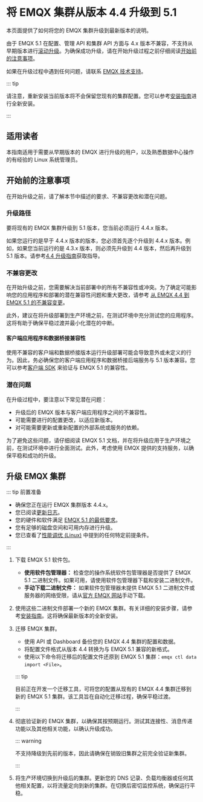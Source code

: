 # 将 EMQX 集群从版本 4.4 升级到 5.1

本页面提供了如何将您的 EMQX 集群升级到最新版本的说明。

由于 EMQX 5.1 在配置、管理 API 和集群 API 方面与 4.x 版本不兼容，不支持从早期版本进行[滚动升级](./rolling-upgrades.md)。为确保成功升级，请在开始升级过程之前仔细阅读[开始前的注意事项](#开始前的注意事项)。

如果在升级过程中遇到任何问题，请联系 [EMQX 技术支持](https://www.emqx.com/zh/support)。

::: tip

请注意，重新安装当前版本将不会保留您现有的集群配置。您可以参考[安装指南](./install.md)进行全新安装。

:::

## 适用读者

本指南适用于需要从早期版本的 EMQX 进行升级的用户，以及熟悉数据中心操作的有经验的 Linux 系统管理员。

## 开始前的注意事项

在开始升级之前，请了解本节中描述的要求、不兼容更改和潜在问题。

### 升级路径

要将现有的 EMQX 集群升级到 5.1 版本，您当前必须运行 4.4.x 版本。

如果您运行的是早于 4.4.x 版本的版本，您必须首先逐个升级到 4.4.x 版本。例如，如果您当前运行的是 4.3.x 版本，则必须先升级到 4.4 版本，然后再升级到 5.1 版本。请参考[4.4 升级指南](https://docs.emqx.com/zh/enterprise/v4.4/changes/upgrade-4.4.html#data-and-config-backup)获取指导。

### 不兼容更改

在开始升级之前，您需要解决当前部署中的所有不兼容性或冲突。为了确定可能影响您的应用程序和部署的潜在兼容性问题和重大更改，请参考 [从 EMQX 4.4 到 EMQX 5.1 的不兼容变更](../changes/breaking-changes-5.1.0.md)。

此外，建议在将升级部署到生产环境之前，在测试环境中充分测试您的应用程序。这将有助于确保平稳过渡并最小化潜在的中断。

#### 客户端应用程序和数据桥接兼容性

使用不兼容的客户端和数据桥接版本运行升级部署可能会导致意外或未定义的行为。因此，务必确保您的客户端应用程序和数据桥接后端服务与 5.1 版本兼容。您可以参考[客户端 SDK](../connect-emqx/introduction.md) 来验证与 EMQX 5.1 的兼容性。

### 潜在问题

在升级过程中，要注意以下常见潜在问题：

- 升级后的 EMQX 版本与客户端应用程序之间的不兼容性。
- 可能需要进行的配置更改，以适应新版本。
- 对可能需要更新或重新配置的外部系统或服务的依赖。

为了避免这些问题，请仔细阅读 EMQX 5.1 文档，并在将升级应用于生产环境之前，在测试环境中进行全面测试。此外，考虑使用 EMQX 提供的支持服务，以确保平稳和成功的升级。

## 升级 EMQX 集群

::: tip 前置准备

- 确保您正在运行 EMQX 集群版本 4.4.x。
- 您已阅读[更新日志](https://www.emqx.com/zh/changelogs/enterprise/5.1.0)。
- 您的硬件和软件满足 [EMQX 5.1 的最低要求](../deploy/install.md#硬件规格)。
- 您有足够的磁盘空间和可用内存进行升级。
- 您已查看了[性能调优 (Linux)](../performance/tune.md) 中提到的任何特定前提条件。

:::

1. 下载 EMQX 5.1 软件包。

   - **使用软件包管理器：** 检查您的操作系统软件包管理器是否提供了 EMQX 5.1 二进制文件。如果可用，请使用软件包管理器下载和安装二进制文件。
   - **手动下载二进制文件：** 如果软件包管理器未提供 EMQX 5.1 二进制文件或服务器的网络受限，请从[官方 EMQX 网站](https://www.emqx.com/zh/downloads/enterprise/v5.1.0)手动下载。

2. 使用这些二进制文件部署一个新的 EMQX 集群。有关详细的安装步骤，请参考[安装指南](../deploy/install.md)。这将确保最新版本的全新安装。

3. 迁移 EMQX 集群。

   - 使用 API 或 Dashboard 备份您的 EMQX 4.4 集群的配置和数据。
   - 将配置文件格式从版本 4.4 转换为与 EMQX 5.1 兼容的新格式。
   - 使用以下命令将迁移后的配置文件还原到 EMQX 5.1 集群：`emqx ctl data import <File>`。

   ::: tip

   目前正在开发一个迁移工具，可将您的配置从现有的 EMQX 4.4 集群迁移到新的 EMQX 5.1 集群。该工具旨在自动化迁移过程，确保平稳过渡。

   :::

4. 彻底验证新的 EMQX 集群，以确保其按预期运行。测试其连接性、消息传递功能以及其他相关功能，以确认升级成功。

   ::: warning

   不支持降级到先前的版本，因此请确保在销毁旧集群之前完全验证新集群。

   :::

5. 将生产环境切换到升级后的集群。更新您的 DNS 记录、负载均衡器或任何其他相关配置，以将流量定向到新的集群。在切换后密切监控系统，确保运行平稳。